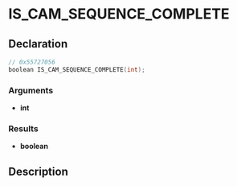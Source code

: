 # IS_CAM_SEQUENCE_COMPLETE

## Declaration
```cpp
// 0x55727056
boolean IS_CAM_SEQUENCE_COMPLETE(int);
```

### Arguments
- **int**

### Results
- **boolean**

## Description
